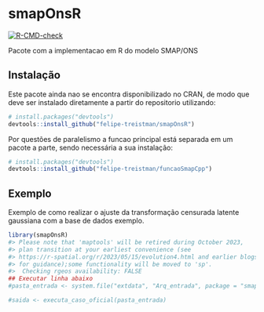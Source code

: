 
<!-- README.md is generated from README.Rmd. Please edit that file -->

# smapOnsR

<!-- badges: start -->

[![R-CMD-check](https://github.com/felipe-treistman/smapOnsR/actions/workflows/R-CMD-check.yaml/badge.svg)](https://github.com/felipe-treistman/smapOnsR/actions/workflows/R-CMD-check.yaml)
<!-- badges: end -->

Pacote com a implementacao em R do modelo SMAP/ONS

## Instalação

Este pacote ainda nao se encontra disponibilizado no CRAN, de modo que
deve ser instalado diretamente a partir do repositorio utilizando:

``` r
# install.packages("devtools")
devtools::install_github("felipe-treistman/smapOnsR")
```

Por questões de paralelismo a funcao principal está separada em um
pacote a parte, sendo necessária a sua instalação:

``` r
# install.packages("devtools")
devtools::install_github("felipe-treistman/funcaoSmapCpp")
```

## Exemplo

Exemplo de como realizar o ajuste da transformação censurada latente
gaussiana com a base de dados exemplo.

``` r
library(smapOnsR)
#> Please note that 'maptools' will be retired during October 2023,
#> plan transition at your earliest convenience (see
#> https://r-spatial.org/r/2023/05/15/evolution4.html and earlier blogs
#> for guidance);some functionality will be moved to 'sp'.
#>  Checking rgeos availability: FALSE
## Executar linha abaixo
#pasta_entrada <- system.file("extdata", "Arq_entrada", package = "smapOnsR")

#saida <- executa_caso_oficial(pasta_entrada)
```
